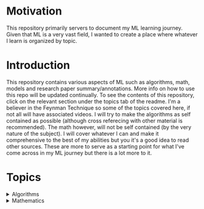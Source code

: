# Motivation
This repository primarily servers to document my ML learning journey. Given that ML is a very vast field, I wanted to create a place where whatever I learn is organized by topic. 


# Introduction
This repository contains various aspects of ML such as algorithms, math, models and research paper summary/annotations. More info on how to use this repo will be updated continually. To see the contents of this repository, click on the relevant section under the topics tab of the readme. I'm a believer in the Feynman Technique so some of the topics covered here, if not all will have associated videos. I will try to make the algorithms as self contained as possible (although cross referecing with other material is recommended). The math however, will not be self contained (by the very nature of the subject). I will cover whatever I can and make it comprehensive to the best of my abilities but you it's a good idea to read other sources. These are more to serve as a starting point for what I've come across in my ML journey but there is a lot more to it. 

# Topics
<details>
<summary>Algorithms</summary>
<ul>
    <li>K-Nearest Neighbours</li>
</ul>
</details>
<details>
<summary>Mathematics</summary>
    <details>
    <summary>Optimization</summary>
        <ul>
            <li>Intro To Optimization</li>
        </ul>
    </details>

</details>
